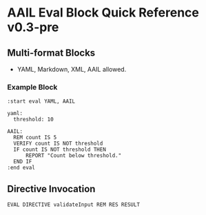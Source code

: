 # AAIL Eval Block Quick Reference v0.3-pre

## Multi-format Blocks
- YAML, Markdown, XML, AAIL allowed.

### Example Block
```
:start eval YAML, AAIL

yaml:
  threshold: 10

AAIL:
  REM count IS 5
  VERIFY count IS NOT threshold
  IF count IS NOT threshold THEN
      REPORT "Count below threshold."
  END IF
:end eval
```

## Directive Invocation
```
EVAL DIRECTIVE validateInput REM RES RESULT
```